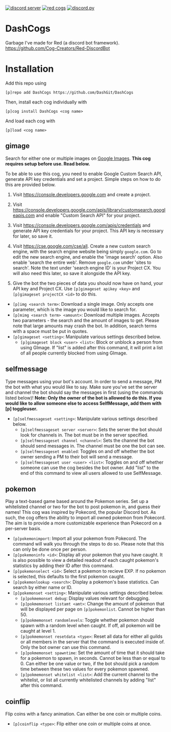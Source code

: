 [![discord server](https://discordapp.com/api/guilds/569601555821756417/embed.png)](https://discord.gg/bYrGzyX)
[![red cogs](https://img.shields.io/badge/Red--DiscordBot-cogs-red.svg)](https://github.com/Cog-Creators/Red-DiscordBot/tree/V3/develop)
[![discord.py](https://img.shields.io/badge/discord-py-blue.svg)](https://github.com/Rapptz/discord.py)

# DashCogs

Garbage I've made for Red (a discord bot framework). https://github.com/Cog-Creators/Red-DiscordBot

# Installation

Add this repo using

`[p]repo add DashCogs https://github.com/DashGit/DashCogs`

Then, install each cog individually with

`[p]cog install DashCogs <cog name>`

And load each cog with

`[p]load <cog name>`

## gimage

Search for either one or multiple images on [Google Images](https://images.google.com). **This cog requires setup before use. Read below.**

To be able to use this cog, you need to enable Google Custom Search API, generate API key credentials and set a project. Simple steps on how to do this are provided below.

1) Visit https://console.developers.google.com and create a project.

2) Visit https://console.developers.google.com/apis/library/customsearch.googleapis.com and enable "Custom Search API" for your project.

3) Visit https://console.developers.google.com/apis/credentials and generate API key credentials for your project. This API key is necessary for later, so save it.

4) Visit https://cse.google.com/cse/all. Create a new custom search engine, with the search engine website being simply `google.com`. Go to edit the new search engine, and enable the 'image search' option. Also enable 'search the entire web'. Remove `google.com` under 'sites to search'. Note the text under 'search engine ID' is your Project CX. You will also need this later, so save it alongside the API key.

5) Give the bot the two pieces of data you should now have on hand, your API key and Project CX. Use `[p]gimageset apikey <key>` and `[p]gimageset projectCX <id>` to do this.

* `[p]img <search term>`: Download a single image. Only accepts one parameter, which is the image you would like to search for.
* `[p]mimg <search term> <amount>`: Download multiple images. Accepts two parameters - the search and the amount of images to get. Please note that large amounts may crash the bot. In addition, search terms with a space must be put in quotes.
* `[p]gimageset <setting>`: Manipulate various settings described below.
  * `[p]gimageset block <user> <list>`: Block or unblock a person from using GImage. If "list" is added after this command, it will print a list of all people currently blocked from using GImage.

## selfmessage

Type messages using your bot's account. In order to send a message, PM the bot with what you would like to say. Make sure you've set the server and channel the bot should say the messages in first (using the commands listed below)!
**Note: Only the owner of the bot is allowed to do this. If you would like to allow someone else to access SelfMessage, add them with [p] toggleuser.**
* `[p]selfmessageset <setting>`: Manipulate various settings described below.
  * `[p]selfmessageset server <server>`: Sets the server the bot should look for channels in. The bot must be in the server specified.
  * `[p]selfmessageset channel <channel>`: Sets the channel the bot should send messages in. The channel must be one the bot can see.
  * `[p]selfmessageset enabled`: Toggles on and off whether the bot owner sending a PM to their bot will send a message.
  * `[p]selfmessageset user <user> <list>`: Toggles on and off whether someone can use the cog besides the bot owner. Add "list" to the end of this command to view all users allowed to use SelfMessage.

## pokemon
  
Play a text-based game based around the Pokemon series. Set up a whitelisted channel or two for the bot to post pokemon in, and guess their names! This cog was inspired by Pokecord, the popular Discord bot. As such, the cog offers the ability to import all owned pokemon from Pokecord. The aim is to provide a more customizable experience than Pokecord on a per-server basis.

* `[p]pokemonimport`: Import all your pokemon from Pokecord. The command will walk you through the steps to do so. Please note that this can only be done once per person.
* `[p]pokemoninfo <id>`: Display all your pokemon that you have caught. It is also possible to view a detailed readout of each caught pokemon's statistics by adding their ID after this command.
* `[p]pokemonselect <id>`: Select a pokemon to recieve EXP. If no pokemon is selected, this defaults to the first pokemon caught.
* `[p]pokemonlookup <search>`: Display a pokemon's base statistics. Can search by either name or ID.
* `[p]pokemonset <setting>`: Manipulate various settings described below.
  * `[p]pokmemonset debug`: Display values relevant for debugging.
  * `[p]pokmemonset listamt <amt>`: Change the amount of pokemon that will be displayed per page on `[p]pokemonlist`. Cannot be higher than 50.
  * `[p]pokmemonset randomlevels`: Toggle whether pokemon should spawn with a random level when caught. If off, all pokemon will be caught at level 1.
  * `[p]pokmemonset resetdata <type>`: Reset all data for either all guilds or all members in the server that the command is executed inside of. Only the bot owner can use this command.
  * `[p]pokmemonset spawntime`: Set the amount of time that it should take for a pokemon to spawn, in seconds. Cannot be less than or equal to 0. Can either be one value or two, if the bot should pick a random time between these two values for every pokemon spawned.
  * `[p]pokmemonset whitelist <list>`: Add the current channel to the whitelist, or list all currently whitelisted channels by adding "list" after this command.

## coinflip

Flip coins with a fancy animation. Can either be one coin or multiple coins.

* `[p]coinflip <type>`: Flip either one coin or multiple coins at once.
